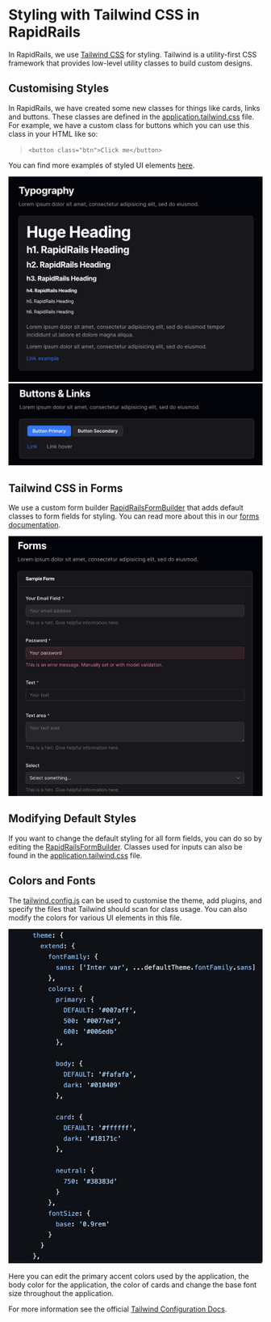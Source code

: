 # Styling with Tailwind CSS in RapidRails

In RapidRails, we use [Tailwind CSS](https://tailwindcss.com/docs) for styling. Tailwind is a utility-first CSS framework that provides low-level utility classes to build custom designs.

## Customising Styles

In RapidRails, we have created some new classes for things like cards, links and buttons. These classes are defined in the [application.tailwind.css](https://github.com/danielpaul/RapidRails/blob/main/app/assets/stylesheets/application.tailwind.css) file. For example, we have a custom class for buttons which you can use this class in your HTML like so:

> `<button class="btn">Click me</button>`

You can find more examples of styled UI elements [here](https://github.com/danielpaul/RapidRails/blob/main/app/views/dashboard/index.html.haml).

![Forms](images/typography.png)
![Forms](images/buttons_and_links.png)

## Tailwind CSS in Forms

We use a custom form builder [RapidRailsFormBuilder](https://github.com/danielpaul/RapidRails/blob/main/app/helpers/rapid_rails_form_builder.rb) that adds default classes to form fields for styling. You can read more about this in our [forms documentation]().

![Forms](images/forms.png)

## Modifying Default Styles

If you want to change the default styling for all form fields, you can do so by editing the [RapidRailsFormBuilder](https://github.com/danielpaul/RapidRails/blob/main/app/helpers/rapid_rails_form_builder.rb). Classes used for inputs can also be found in the [application.tailwind.css](https://github.com/danielpaul/RapidRails/blob/main/app/assets/stylesheets/application.tailwind.css) file.

## Colors and Fonts

The [tailwind.config.js](https://github.com/danielpaul/RapidRails/blob/main/config/tailwind.config.js) can be used to customise the theme, add plugins, and specify the files that Tailwind should scan for class usage. You can also modify the colors for various UI elements in this file.

![Tailwind Config File](images/tailwind_config.png)

Here you can edit the primary accent colors used by the application, the body color for the application, the color of cards and change the base font size throughout the application.

For more information see the official [Tailwind Configuration Docs](https://tailwindcss.com/docs/configuration).
